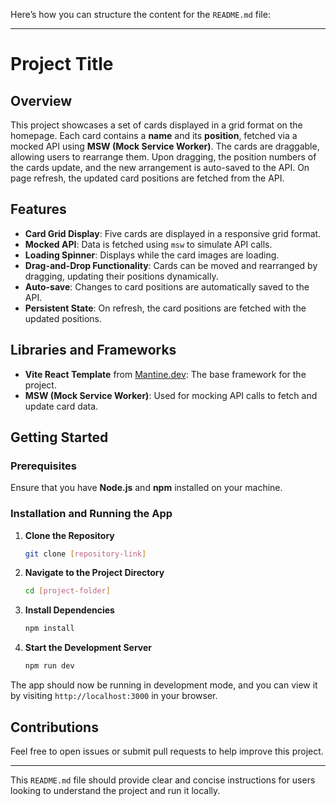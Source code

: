 Here’s how you can structure the content for the `README.md` file:

---

# Project Title

## Overview

This project showcases a set of cards displayed in a grid format on the homepage. Each card contains a **name** and its **position**, fetched via a mocked API using **MSW (Mock Service Worker)**. The cards are draggable, allowing users to rearrange them. Upon dragging, the position numbers of the cards update, and the new arrangement is auto-saved to the API. On page refresh, the updated card positions are fetched from the API.

## Features
- **Card Grid Display**: Five cards are displayed in a responsive grid format.
- **Mocked API**: Data is fetched using `msw` to simulate API calls.
- **Loading Spinner**: Displays while the card images are loading.
- **Drag-and-Drop Functionality**: Cards can be moved and rearranged by dragging, updating their positions dynamically.
- **Auto-save**: Changes to card positions are automatically saved to the API.
- **Persistent State**: On refresh, the card positions are fetched with the updated positions.

## Libraries and Frameworks
- **Vite React Template** from [Mantine.dev](https://mantine.dev/): The base framework for the project.
- **MSW (Mock Service Worker)**: Used for mocking API calls to fetch and update card data.

## Getting Started

### Prerequisites
Ensure that you have **Node.js** and **npm** installed on your machine.

### Installation and Running the App

1. **Clone the Repository**
   ```bash
   git clone [repository-link]
   ```
2. **Navigate to the Project Directory**
   ```bash
   cd [project-folder]
   ```
3. **Install Dependencies**
   ```bash
   npm install
   ```
4. **Start the Development Server**
   ```bash
   npm run dev
   ```

The app should now be running in development mode, and you can view it by visiting `http://localhost:3000` in your browser.

## Contributions
Feel free to open issues or submit pull requests to help improve this project.

---

This `README.md` file should provide clear and concise instructions for users looking to understand the project and run it locally.
